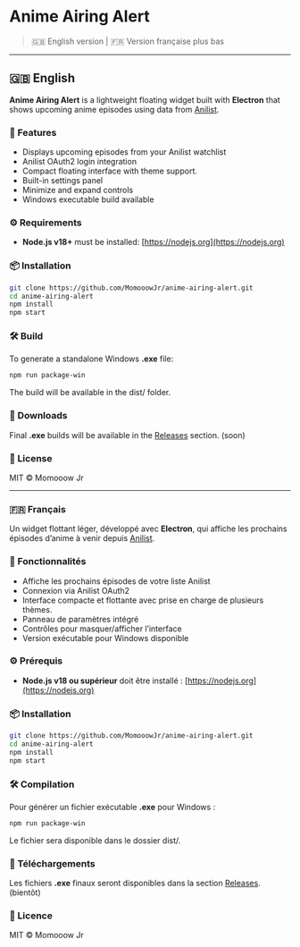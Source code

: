 # Anime Airing Alert

> 🇬🇧 English version | 🇫🇷 Version française plus bas

---

## 🇬🇧 English

**Anime Airing Alert** is a lightweight floating widget built with **Electron** that shows upcoming anime episodes using data from [Anilist](https://anilist.co).

### 🎯 Features

- Displays upcoming episodes from your Anilist watchlist
- Anilist OAuth2 login integration
- Compact floating interface with theme support.
- Built-in settings panel
- Minimize and expand controls
- Windows executable build available

### ⚙️ Requirements

- **Node.js v18+** must be installed: [https://nodejs.org](https://nodejs.org)

### 📦 Installation

```bash
git clone https://github.com/MomooowJr/anime-airing-alert.git
cd anime-airing-alert
npm install
npm start
```

### 🛠️ Build

To generate a standalone Windows **.exe** file:
```bash
npm run package-win
```
The build will be available in the dist/ folder.

### 🔗 Downloads

Final **.exe** builds will be available in the [Releases](https://github.com/MomooowJr/anime-airing-alert/releases) section. (soon)

### 📜 License

MIT © Momooow Jr

---

### 🇫🇷 Français

Un widget flottant léger, développé avec **Electron**, qui affiche les prochains épisodes d’anime à venir depuis [Anilist](https://anilist.co).

### 🎯 Fonctionnalités

- Affiche les prochains épisodes de votre liste Anilist
- Connexion via Anilist OAuth2
- Interface compacte et flottante avec prise en charge de plusieurs thèmes.
- Panneau de paramètres intégré
- Contrôles pour masquer/afficher l’interface
- Version exécutable pour Windows disponible

### ⚙️ Prérequis

- **Node.js v18 ou supérieur** doit être installé : [https://nodejs.org](https://nodejs.org)

### 📦 Installation

```bash
git clone https://github.com/MomooowJr/anime-airing-alert.git
cd anime-airing-alert
npm install
npm start
```

### 🛠️ Compilation

Pour générer un fichier exécutable **.exe** pour Windows :

```bash
npm run package-win
```
Le fichier sera disponible dans le dossier dist/.

### 🔗 Téléchargements

Les fichiers **.exe** finaux seront disponibles dans la section [Releases](https://github.com/MomooowJr/anime-airing-alert/releases). (bientôt)

### 📜 Licence

MIT © Momooow Jr